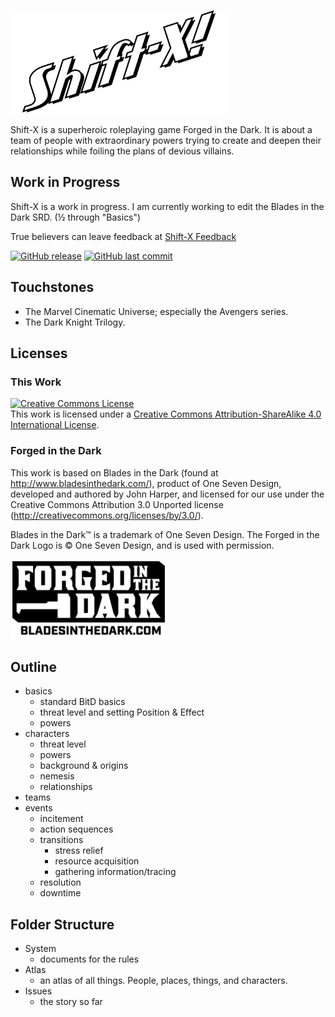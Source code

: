 <img src="assets/logo-only.png" width=346 height=166></img>

Shift-X is a superheroic roleplaying game Forged in the Dark. It is about a team of people with extraordinary powers trying to create and deepen their relationships while foiling the plans of devious villains.  

## Work in Progress

Shift-X is a work in progress. I am currently working to edit the Blades in the Dark SRD. (½ through "Basics") 

True believers can leave feedback at [Shift-X Feedback](https://github.com/Nevenall/Shift-X/issues)

[![GitHub release](https://img.shields.io/github/release/nevenall/shift-x.svg?style=for-the-badge)](https://github.com/Nevenall/Shift-X/releases/latest) [![GitHub last commit](https://img.shields.io/github/last-commit/nevenall/shift-x.svg?style=for-the-badge)](https://github.com/Nevenall/Shift-X/commits/master)

## Touchstones

- The Marvel Cinematic Universe; especially the Avengers series. 
- The Dark Knight Trilogy.

## Licenses

### This Work 

<a rel="license" href="http://creativecommons.org/licenses/by-sa/4.0/"><img alt="Creative Commons License" style="border-width:0" src="https://i.creativecommons.org/l/by-sa/4.0/88x31.png" /></a><br />This work is licensed under a <a rel="license" href="http://creativecommons.org/licenses/by-sa/4.0/">Creative Commons Attribution-ShareAlike 4.0 International License</a>.

### Forged in the Dark

This work is based on Blades in the Dark (found at http://www.bladesinthedark.com/), product of One Seven Design, developed and authored by John Harper, and licensed for our use under the Creative Commons Attribution 3.0 Unported license (http://creativecommons.org/licenses/by/3.0/).

Blades in the Dark™ is a trademark of One Seven Design. The Forged in the Dark Logo is © One Seven Design, and is used with permission.

<img src="assets/forged_in_the_dark_logo_0.png" width=250 height=128></img>

## Outline

- basics
  - standard BitD basics
  - threat level and setting Position & Effect
  - powers
- characters
  - threat level
  - powers
  - background & origins
  - nemesis
  - relationships
- teams
- events <!-- what is the structure of an event?  -->
  - incitement
  - action sequences <!--how much can we flex what an action sequence is? Can we think of the final scene in Jessica jones as an action sequence? It would be cool if we  could.-->
  - transitions
    - stress relief
    - resource acquisition
    - gathering information/tracing
  - resolution <!-- A scene/sequence where the stakes are the highest -->
  - downtime

## Folder Structure

- System
  - documents for the rules
- Atlas
  - an atlas of all things. People, places, things, and characters.
- Issues
  - the story so far


